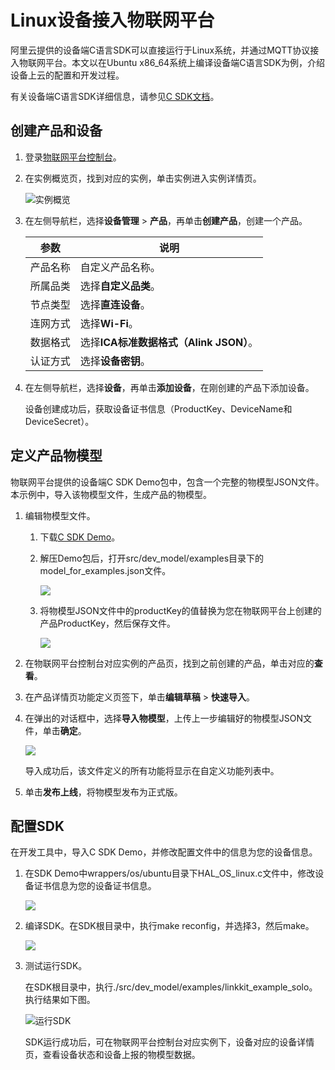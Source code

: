# Linux设备接入物联网平台

阿里云提供的设备端C语言SDK可以直接运行于Linux系统，并通过MQTT协议接入物联网平台。本文以在Ubuntu x86\_64系统上编译设备端C语言SDK为例，介绍设备上云的配置和开发过程。

有关设备端C语言SDK详细信息，请参见[C SDK文档](https://help.aliyun.com/document_detail/96623.html)。

## 创建产品和设备

1.  登录[物联网平台控制台](https://iot.console.aliyun.com)。

2.  在实例概览页，找到对应的实例，单击实例进入实例详情页。

    ![实例概览](https://static-aliyun-doc.oss-accelerate.aliyuncs.com/assets/img/zh-CN/8727475061/p174584.png)

3.  在左侧导航栏，选择**设备管理** \> **产品**，再单击**创建产品**，创建一个产品。

    |参数|说明|
    |--|--|
    |产品名称|自定义产品名称。|
    |所属品类|选择**自定义品类**。|
    |节点类型|选择**直连设备**。|
    |连网方式|选择**Wi-Fi**。|
    |数据格式|选择**ICA标准数据格式（Alink JSON）**。|
    |认证方式|选择**设备密钥**。|

4.  在左侧导航栏，选择**设备**，再单击**添加设备**，在刚创建的产品下添加设备。

    设备创建成功后，获取设备证书信息（ProductKey、DeviceName和DeviceSecret）。


## 定义产品物模型

物联网平台提供的设备端C SDK Demo包中，包含一个完整的物模型JSON文件。本示例中，导入该物模型文件，生成产品的物模型。

1.  编辑物模型文件。

    1.  下载[C SDK Demo](https://code.aliyun.com/linkkit/c-sdk/repository/archive.zip?ref=v3.0.1)。

    2.  解压Demo包后，打开src/dev\_model/examples目录下的model\_for\_examples.json文件。

        ![](https://static-aliyun-doc.oss-accelerate.aliyuncs.com/assets/img/zh-CN/7431649951/p71412.png)

    3.  将物模型JSON文件中的productKey的值替换为您在物联网平台上创建的产品ProductKey，然后保存文件。

        ![](https://static-aliyun-doc.oss-accelerate.aliyuncs.com/assets/img/zh-CN/7431649951/p71413.png)

2.  在物联网平台控制台对应实例的产品页，找到之前创建的产品，单击对应的**查看**。

3.  在产品详情页功能定义页签下，单击**编辑草稿** \> **快速导入**。

4.  在弹出的对话框中，选择**导入物模型**，上传上一步编辑好的物模型JSON文件，单击**确定**。

    ![](https://static-aliyun-doc.oss-accelerate.aliyuncs.com/assets/img/zh-CN/7431649951/p71414.png)

    导入成功后，该文件定义的所有功能将显示在自定义功能列表中。

5.  单击**发布上线**，将物模型发布为正式版。


## 配置SDK

在开发工具中，导入C SDK Demo，并修改配置文件中的信息为您的设备信息。

1.  在SDK Demo中wrappers/os/ubuntu目录下HAL\_OS\_linux.c文件中，修改设备证书信息为您的设备证书信息。

    ![](https://static-aliyun-doc.oss-accelerate.aliyuncs.com/assets/img/zh-CN/7431649951/p71419.png)

2.  编译SDK。在SDK根目录中，执行make reconfig，并选择3，然后make。

    ![](https://static-aliyun-doc.oss-accelerate.aliyuncs.com/assets/img/zh-CN/7431649951/p71422.png)

3.  测试运行SDK。

    在SDK根目录中，执行./src/dev\_model/examples/linkkit\_example\_solo。执行结果如下图。

    ![运行SDK](https://static-aliyun-doc.oss-accelerate.aliyuncs.com/assets/img/zh-CN/7431649951/p140146.png)

    SDK运行成功后，可在物联网平台控制台对应实例下，设备对应的设备详情页，查看设备状态和设备上报的物模型数据。


